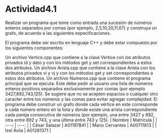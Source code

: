 # Actividad4.1

Realizar un programa que tome como entrada una sucesión de números enteros separados por comas (por ejemplo, 2,5,10,20,11,67) y construya un grafo, de acuerdo a las siguientes especificaciones.

El programa debe ser escrito en lenguaje C++ y debe estar compuesto por los siguientes componentes:

Un archivo Vertice.cpp que contiene a la clase Vertice con los atributos privados id y dato y con los métodos get y set correspondientes a estos dos atributos.
Un archivo Arista.cpp que contiene a la clase Arista con los atributos privados vi y vj y con los métodos get y set correspondientes a estos dos atributos.
Un archivo Numeros.cpp que contiene el programa principal que se ejecuta. Este debe pedir al usuario una lista de números enteros positivos separados exclusivamente por comas (por ejemplo 3427,892,743,125). Se sugiere que no se acepten espacios o cualquier otro caracter entre los números y las comas para evitar agregar complejidad. El programa debe construir un grafo donde cada vértice en este corresponde a cada número entero en la lista y donde existe una arista correspondiente cada pareja consecutiva de números (por ejemplo, una entre 3427 y 892, otra entre 892 y 743, y una última entre 743 y 125).
| Nombre          | Matricula |
|  :---:          | :---:     |
| César Salazar   | A01197841 |
| Mario Cervantes | A00711813 |
| Izel Ávila      | A01281371 |
